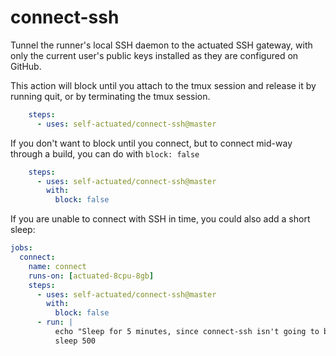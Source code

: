 # connect-ssh

Tunnel the runner's local SSH daemon to the actuated SSH gateway, with only the current user's public keys installed as they are configured on GitHub.

This action will block until you attach to the tmux session and release it by running quit, or by terminating the tmux session.

```yaml
    steps:
      - uses: self-actuated/connect-ssh@master
```

If you don't want to block until you connect, but to connect mid-way through a build, you can do with `block: false`

```yaml
    steps:
      - uses: self-actuated/connect-ssh@master
        with:
          block: false
```

If you are unable to connect with SSH in time, you could also add a short sleep:

```yaml
jobs:
  connect:
    name: connect
    runs-on: [actuated-8cpu-8gb]
    steps:
      - uses: self-actuated/connect-ssh@master
        with:
          block: false
      - run: |
          echo "Sleep for 5 minutes, since connect-ssh isn't going to block"
          sleep 500
```

